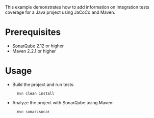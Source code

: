 This example demonstrates how to add information on integration tests coverage for a Java project using JaCoCo and Maven.

Prerequisites
=============
* [SonarQube](http://www.sonarsource.org/downloads/) 2.12 or higher
* Maven 2.2.1 or higher

Usage
=====
* Build the project and run tests:

        mvn clean install

* Analyze the project with SonarQube using Maven:

        mvn sonar:sonar


